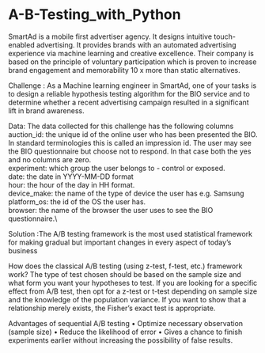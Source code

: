 # A-B-Testing_with_Python
SmartAd is a mobile first advertiser agency. It designs intuitive touch-enabled advertising. It provides brands with an automated advertising experience via machine learning and creative excellence. Their company is based on the principle of voluntary participation which is proven to increase brand engagement and memorability 10 x more than static alternatives. 



Challenge : As a Machine learning engineer in SmartAd, one of your tasks is to design a reliable hypothesis testing algorithm for the BIO service and to determine whether a recent advertising campaign resulted in a significant lift in brand awareness.

Data:
The data collected for this challenge has the following columns\
auction_id: the unique id of the online user who has been presented the BIO. In standard terminologies this is called an impression id. The user may see the BIO questionnaire but choose not to respond. In that case both the yes and no columns are zero.\
experiment: which group the user belongs to - control or exposed.\
date: the date in YYYY-MM-DD format\
hour: the hour of the day in HH format.\
device_make: the name of the type of device the user has e.g. Samsung\
platform_os: the id of the OS the user has. \
browser: the name of the browser the user uses to see the BIO questionnaire.\


Solution :The A/B testing framework is the most used statistical framework for making gradual but important changes in every aspect of today’s business

How does the classical A/B testing (using z-test, f-test, etc.) framework work?
The type of test chosen should be based on the sample size and what form you want your hypotheses to test. If you are looking for a specific effect from A/B test, then opt for a z-test or t-test depending on sample size and the knowledge of the population variance. If you want to show that a relationship merely exists, the Fisher’s exact test is appropriate.

Advantages of sequential A/B testing 
•	Optimize necessary observation (sample size)
•	Reduce the likelihood of error
•	Gives a chance to finish experiments earlier without increasing the possibility of false results.




